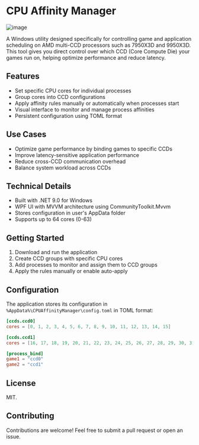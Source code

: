 # CPU Affinity Manager

![image](https://github.com/user-attachments/assets/b623b2a2-34c3-4262-9be2-867f80059a93)


A Windows utility designed specifically for controlling game and application scheduling on AMD multi-CCD processors such as 7950X3D and 9950X3D. This tool gives you direct control over which CCD (Core Compute Die) your games run on, helping optimize performance and reduce latency.


## Features

- Set specific CPU cores for individual processes
- Group cores into CCD configurations
- Apply affinity rules manually or automatically when processes start
- Visual interface to monitor and manage process affinities
- Persistent configuration using TOML format

## Use Cases

- Optimize game performance by binding games to specific CCDs
- Improve latency-sensitive application performance
- Reduce cross-CCD communication overhead
- Balance system workload across CCDs

## Technical Details

- Built with .NET 9.0 for Windows
- WPF UI with MVVM architecture using CommunityToolkit.Mvvm
- Stores configuration in user's AppData folder
- Supports up to 64 cores (0-63)

## Getting Started

1. Download and run the application
2. Create CCD groups with specific CPU cores
3. Add processes to monitor and assign them to CCD groups
4. Apply the rules manually or enable auto-apply

## Configuration

The application stores its configuration in `%AppData%\CPUAffinityManager\config.toml` in TOML format:

```toml
[ccds.ccd0]
cores = [0, 1, 2, 3, 4, 5, 6, 7, 8, 9, 10, 11, 12, 13, 14, 15]

[ccds.ccd1]
cores = [16, 17, 18, 19, 20, 21, 22, 23, 24, 25, 26, 27, 28, 29, 30, 31]

[process_bind]
game1 = "ccd0"
game2 = "ccd1"
```

## License

MIT.

## Contributing

Contributions are welcome! Feel free to submit a pull request or open an issue. 
